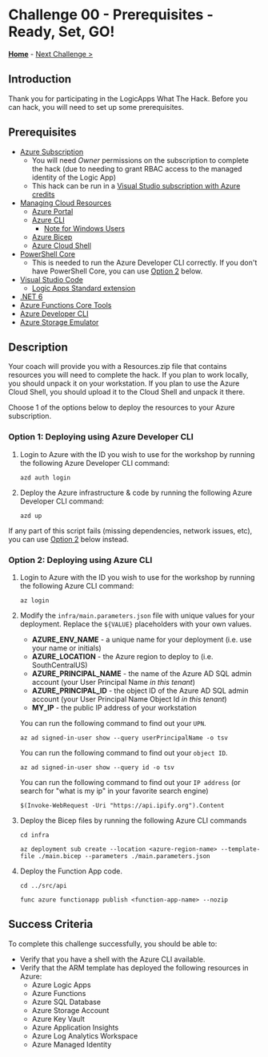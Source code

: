 # Challenge 00 - Prerequisites - Ready, Set, GO!

**[Home](../README.md)** - [Next Challenge >](./Challenge-01.md)

## Introduction

Thank you for participating in the LogicApps What The Hack. Before you can hack, you will need to set up some prerequisites.

## Prerequisites

- [Azure Subscription](../../000-HowToHack/WTH-Common-Prerequisites.md#azure-subscription)
  - You will need _Owner_ permissions on the subscription to complete the hack (due to needing to grant RBAC access to the managed identity of the Logic App)
  - This hack can be run in a [Visual Studio subscription with Azure credits](https://azure.microsoft.com/en-us/pricing/member-offers/credit-for-visual-studio-subscribers/)
- [Managing Cloud Resources](../../000-HowToHack/WTH-Common-Prerequisites.md#managing-cloud-resources)
  - [Azure Portal](../../000-HowToHack/WTH-Common-Prerequisites.md#azure-portal)
  - [Azure CLI](../../000-HowToHack/WTH-Common-Prerequisites.md#azure-cli)
    - [Note for Windows Users](../../000-HowToHack/WTH-Common-Prerequisites.md#note-for-windows-users)
  - [Azure Bicep](https://learn.microsoft.com/en-us/azure/azure-resource-manager/bicep/install#azure-cli)
  - [Azure Cloud Shell](../../000-HowToHack/WTH-Common-Prerequisites.md#azure-cloud-shell)
- [PowerShell Core](https://learn.microsoft.com/en-us/powershell/scripting/install/installing-powershell-on-windows?view=powershell-7.3)
  - This is needed to run the Azure Developer CLI correctly. If you don't have PowerShell Core, you can use [Option 2](./Challenge-00.md#option-2-deploying-using-azure-cli) below.
- [Visual Studio Code](../../000-HowToHack/WTH-Common-Prerequisites.md#visual-studio-code)
  - [Logic Apps Standard extension](https://marketplace.visualstudio.com/items?itemName=ms-azuretools.vscode-azurelogicapps)
- [.NET 6](https://dotnet.microsoft.com/en-us/download/dotnet/6.0)
- [Azure Functions Core Tools](https://learn.microsoft.com/en-us/azure/azure-functions/functions-run-local?tabs=v4%2Cwindows%2Ccsharp%2Cportal%2Cbash)
- [Azure Developer CLI](https://learn.microsoft.com/en-us/azure/developer/azure-developer-cli/install-azd?tabs=winget-windows%2Cbrew-mac%2Cscript-linux&pivots=os-windows)
- [Azure Storage Emulator](https://learn.microsoft.com/en-us/azure/storage/common/storage-use-azurite?tabs=visual-studio-code)

## Description

Your coach will provide you with a Resources.zip file that contains resources you will need to complete the hack. If you plan to work locally, you should unpack it on your workstation. If you plan to use the Azure Cloud Shell, you should upload it to the Cloud Shell and unpack it there.

Choose 1 of the options below to deploy the resources to your Azure subscription.

### Option 1: Deploying using Azure Developer CLI

1.  Login to Azure with the ID you wish to use for the workshop by running the following Azure Developer CLI command:

    ```shell
    azd auth login
    ```

1.  Deploy the Azure infrastructure & code by running the following Azure Developer CLI command:

    ```shell
    azd up
    ```

If any part of this script fails (missing dependencies, network issues, etc), you can use [Option 2](./Challenge-00.md#option-2-deploying-using-azure-cli) below instead.

### Option 2: Deploying using Azure CLI

1.  Login to Azure with the ID you wish to use for the workshop by running the following Azure CLI command:

    ```shell
    az login
    ```

1.  Modify the `infra/main.parameters.json` file with unique values for your deployment. Replace the `${VALUE}` placeholders with your own values.

    - **AZURE_ENV_NAME** - a unique name for your deployment (i.e. use your name or initials)
    - **AZURE_LOCATION** - the Azure region to deploy to (i.e. SouthCentralUS)
    - **AZURE_PRINCIPAL_NAME** - the name of the Azure AD SQL admin account (your User Principal Name _in this tenant_)
    - **AZURE_PRINCIPAL_ID** - the object ID of the Azure AD SQL admin account (your User Principal Name Object Id _in this tenant_)
    - **MY_IP** - the public IP address of your workstation

    You can run the following command to find out your `UPN`.

    ```shell
    az ad signed-in-user show --query userPrincipalName -o tsv
    ```

    You can run the following command to find out your `object ID`.

    ```shell
    az ad signed-in-user show --query id -o tsv
    ```

    You can run the following command to find out your `IP address` (or search for "what is my ip" in your favorite search engine)

    ```shell
    $(Invoke-WebRequest -Uri "https://api.ipify.org").Content
    ```

1.  Deploy the Bicep files by running the following Azure CLI commands

    ```shell
    cd infra    

    az deployment sub create --location <azure-region-name> --template-file ./main.bicep --parameters ./main.parameters.json
    ```

1.  Deploy the Function App code.

    ```shell
    cd ../src/api

    func azure functionapp publish <function-app-name> --nozip
    ```

## Success Criteria

To complete this challenge successfully, you should be able to:

- Verify that you have a shell with the Azure CLI available.
- Verify that the ARM template has deployed the following resources in Azure:
  - Azure Logic Apps
  - Azure Functions
  - Azure SQL Database
  - Azure Storage Account
  - Azure Key Vault
  - Azure Application Insights
  - Azure Log Analytics Workspace
  - Azure Managed Identity
